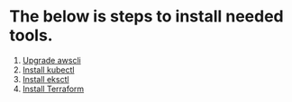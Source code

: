 # The below is steps to install needed tools.

1. [Upgrade awscli](1.upgradeawscli.md)
2. [Install kubectl](2.kubectl.md)
3. [Install eksctl](3.eksctl.md)
4. [Install Terraform](4.terraform.md)